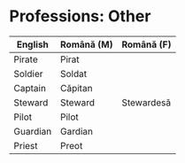 # Professions: Other

|English|Română (M)|Română (F)|
|-|-|-|
|Pirate|Pirat||
|Soldier|Soldat||
|Captain|Căpitan||
|Steward|Steward|Stewardesă|
|Pilot|Pilot||
|Guardian|Gardian|
|Priest|Preot||
